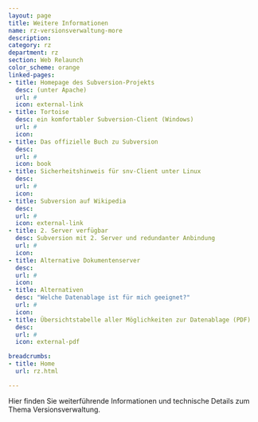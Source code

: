 ```yaml
---
layout: page
title: Weitere Informationen
name: rz-versionsverwaltung-more
description: 
category: rz
department: rz
section: Web Relaunch
color_scheme: orange
linked-pages:
- title: Homepage des Subversion-Projekts
  desc: (unter Apache)
  url: #
  icon: external-link
- title: Tortoise
  desc: ein komfortabler Subversion-Client (Windows)
  url: #
  icon: 
- title: Das offizielle Buch zu Subversion
  desc: 
  url: #
  icon: book
- title: Sicherheitshinweis für snv-Client unter Linux
  desc: 
  url: #
  icon: 
- title: Subversion auf Wikipedia
  desc: 
  url: #
  icon: external-link
- title: 2. Server verfügbar
  desc: Subversion mit 2. Server und redundanter Anbindung
  url: #
  icon: 
- title: Alternative Dokumentenserver
  desc: 
  url: #
  icon: 
- title: Alternativen
  desc: "Welche Datenablage ist für mich geeignet?"
  url: #
  icon: 
- title: Übersichts­tabelle aller Möglichkeiten zur Datenablage (PDF)
  desc: 
  url: #
  icon: external-pdf

breadcrumbs:
- title: Home
  url: rz.html

---
```

<p>Hier finden Sie weiterführende Informationen und technische Details zum Thema Versionsverwaltung.</p>